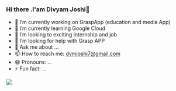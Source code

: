 ### Hi there .I'am Divyam Joshi👋

- 🔭 I’m currently working on GraspApp (education and media App)
- 🌱 I’m currently learning Google Cloud
- 👯 I’m looking to exciting internship and  job
- 🤔 I’m looking for help with Grasp APP
- 💬 Ask me about ...
- 📫 How to reach me: dvmjoshi7@gmail.com
- 😄 Pronouns: ...
- ⚡ Fun fact: ...

<img src="https://github-readme-stats.vercel.app/api?username=dvmjoshi&&show_icons=true&title_color=ffffff&icon_color=bb2acf&text_color=daf7dc&bg_color=191919">
